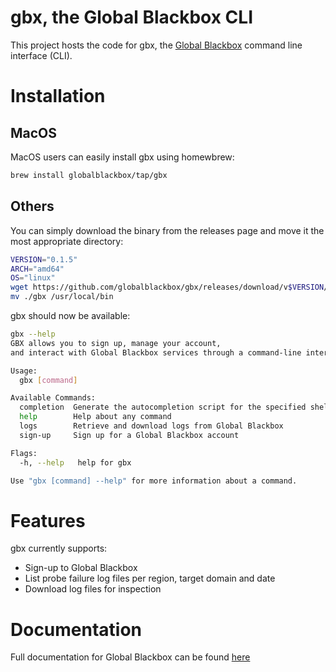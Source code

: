 # gbx, the Global Blackbox CLI

This project hosts the code for gbx, the [Global Blackbox](https://globalblackbox.io) command line interface (CLI).

# Installation

## MacOS

MacOS users can easily install gbx using homewbrew:
```bash
brew install globalblackbox/tap/gbx
```

## Others

You can simply download the binary from the releases page and move it the most appropriate directory:
```bash
VERSION="0.1.5"
ARCH="amd64"
OS="linux"
wget https://github.com/globalblackbox/gbx/releases/download/v$VERSION/gbx_$VERSION\_$OS\_$ARCH.tar.gz -qO- | tar xvfz - gbx
mv ./gbx /usr/local/bin
```

gbx should now be available:
```bash
gbx --help
GBX allows you to sign up, manage your account,
and interact with Global Blackbox services through a command-line interface.

Usage:
  gbx [command]

Available Commands:
  completion  Generate the autocompletion script for the specified shell
  help        Help about any command
  logs        Retrieve and download logs from Global Blackbox
  sign-up     Sign up for a Global Blackbox account

Flags:
  -h, --help   help for gbx

Use "gbx [command] --help" for more information about a command.
```

# Features

gbx currently supports:

- Sign-up to Global Blackbox
- List probe failure log files per region, target domain and date
- Download log files for inspection

# Documentation

Full documentation for Global Blackbox can be found [here](https://globalblackbox.io/docs)
